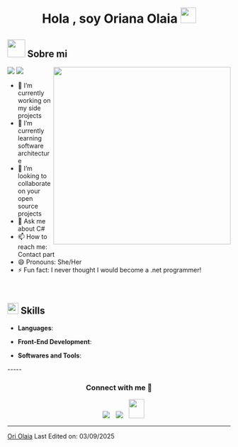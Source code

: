 <h1 align="center"><b>Hola , soy Oriana Olaia </b><img src="https://media.giphy.com/media/hvRJCLFzcasrR4ia7z/giphy.gif" width="35"></h1>

	
## <picture><img src = "https://user-images.githubusercontent.com/64439609/213525571-a0b12213-7e89-48df-a45f-153c78f3cf5e.png" width =40px></picture> **Sobre mi**

<picture> <img align="right" src="https://mir-s3-cdn-cf.behance.net/project_modules/disp/601014116770475.6068beff4640a.gif" width = 400px></picture>
 <p align="left">
  <img src="https://img.shields.io/badge/Focus-Frontend%20Development-purple" />
  <img src="https://img.shields.io/badge/Languages-Spanish%20and%20English-purple" />
</p>

- 🔭 I’m currently working on my side projects
- 🌱 I’m currently learning software architecture
- 👯 I’m looking to collaborate on your open source projects
- 💬 Ask me about C#
- 📫 How to reach me: Contact part
- 😄 Pronouns: She/Her
- ⚡ Fun fact: I never thought I would become a .net programmer!

<br>

## <img src="https://media2.giphy.com/media/QssGEmpkyEOhBCb7e1/giphy.gif?cid=ecf05e47a0n3gi1bfqntqmob8g9aid1oyj2wr3ds3mg700bl&rid=giphy.gif" width ="25"><b> Skills</b>

  <p align="center">
  
  - **Languages**:
      
  
    
  - **Front-End Development**:
  
  
  
  - **Softwares and Tools**:

   

  </p>
-----
  <h3 align="center" >Connect with me 🤝 </h3>
  <p align="center">
   <div align="center"  class="icons-social" style="margin-left: 10px;">
        <a target="_blank" href="https://www.linkedin.com/in/Oriana-Olaia">
  			  <img src="https://img.icons8.com/doodle/40/000000/linkedin--v2.png" style="margin-left: 10px;" ></a>
        <a style="margin-left: 10px;" target="_blank" href="https://www.github.com/OriOlaia">
  		    <img src="https://img.icons8.com/doodle/40/000000/github--v1.png"></a>
        <a style="margin-left: 10px;" target="_blank" href="malito:oriana.olaia17@gmail.com">
  		    <img src="https://img.icons8.com/doodle/2x/gmail-new.png" style=" width:35px; height:43px;"></a>
    </div>
  </p>
</div>


------
[Ori Olaia](https://github.com/OriOlaia)
Last Edited on: 03/09/2025
